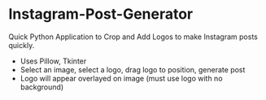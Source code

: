 # Instagram-Post-Generator
Quick Python Application to Crop and Add Logos to make Instagram posts quickly.
- Uses Pillow, Tkinter
- Select an image, select a logo, drag logo to position, generate post
- Logo will appear overlayed on image (must use logo with no background)
